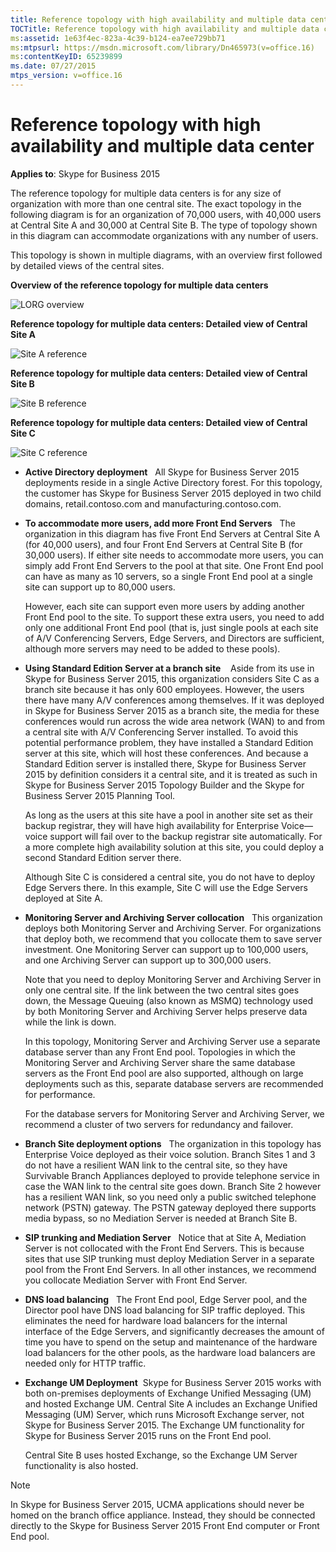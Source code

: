 ```yaml
---
title: Reference topology with high availability and multiple data center
TOCTitle: Reference topology with high availability and multiple data center
ms:assetid: 1e63f4ec-823a-4c39-b124-ea7ee729bb71
ms:mtpsurl: https://msdn.microsoft.com/library/Dn465973(v=office.16)
ms:contentKeyID: 65239899
ms.date: 07/27/2015
mtps_version: v=office.16
---
```


# Reference topology with high availability and multiple data center

**Applies to**: Skype for Business 2015

The reference topology for multiple data centers is for any size of organization with more than one central site. The exact topology in the following diagram is for an organization of 70,000 users, with 40,000 users at Central Site A and 30,000 at Central Site B. The type of topology shown in this diagram can accommodate organizations with any number of users.

This topology is shown in multiple diagrams, with an overview first followed by detailed views of the central sites.

**Overview of the reference topology for multiple data centers**

![LORG overview](images/Dn465973.LORG_overview(Office.16).png "LORG overview")

**Reference topology for multiple data centers: Detailed view of Central Site A**
 
![Site A reference](images/Dn465973.LORG_SiteA_Ref_Topology(Office.16).png "Site A reference")

**Reference topology for multiple data centers: Detailed view of Central Site B**
 
![Site B reference](images/Dn465973.LORG_SiteB_Ref_Topology(Office.16).png "Site B reference")

**Reference topology for multiple data centers: Detailed view of Central Site C**

![Site C reference](images/Dn465973.LORG_SiteC_Ref_Topology(Office.16).png "Site C reference")

- **Active Directory deployment**   All Skype for Business Server 2015 deployments reside in a single Active Directory forest. For this topology, the customer has Skype for Business Server 2015 deployed in two child domains, retail.contoso.com and manufacturing.contoso.com.

- **To accommodate more users, add more Front End Servers**   The organization in this diagram has five Front End Servers at Central Site A (for 40,000 users), and four Front End Servers at Central Site B (for 30,000 users). If either site needs to accommodate more users, you can simply add Front End Servers to the pool at that site. One Front End pool can have as many as 10 servers, so a single Front End pool at a single site can support up to 80,000 users.
    
  However, each site can support even more users by adding another Front End pool to the site. To support these extra users, you need to add only one additional Front End pool (that is, just single pools at each site of A/V Conferencing Servers, Edge Servers, and Directors are sufficient, although more servers may need to be added to these pools).

- **Using Standard Edition Server at a branch site**    Aside from its use in Skype for Business Server 2015, this organization considers Site C as a branch site because it has only 600 employees. However, the users there have many A/V conferences among themselves. If it was deployed in Skype for Business Server 2015 as a branch site, the media for these conferences would run across the wide area network (WAN) to and from a central site with A/V Conferencing Server installed. To avoid this potential performance problem, they have installed a Standard Edition server at this site, which will host these conferences. And because a Standard Edition server is installed there, Skype for Business Server 2015 by definition considers it a central site, and it is treated as such in Skype for Business Server 2015 Topology Builder and the Skype for Business Server 2015 Planning Tool.
    
  As long as the users at this site have a pool in another site set as their backup registrar, they will have high availability for Enterprise Voice—voice support will fail over to the backup registrar site automatically. For a more complete high availability solution at this site, you could deploy a second Standard Edition server there.
    
  Although Site C is considered a central site, you do not have to deploy Edge Servers there. In this example, Site C will use the Edge Servers deployed at Site A.

- **Monitoring Server and Archiving Server collocation**   This organization deploys both Monitoring Server and Archiving Server. For organizations that deploy both, we recommend that you collocate them to save server investment. One Monitoring Server can support up to 100,000 users, and one Archiving Server can support up to 300,000 users.
    
  Note that you need to deploy Monitoring Server and Archiving Server in only one central site. If the link between the two central sites goes down, the Message Queuing (also known as MSMQ) technology used by both Monitoring Server and Archiving Server helps preserve data while the link is down.
    
  In this topology, Monitoring Server and Archiving Server use a separate database server than any Front End pool. Topologies in which the Monitoring Server and Archiving Server share the same database servers as the Front End pool are also supported, although on large deployments such as this, separate database servers are recommended for performance.
    
  For the database servers for Monitoring Server and Archiving Server, we recommend a cluster of two servers for redundancy and failover.

- **Branch Site deployment options**   The organization in this topology has Enterprise Voice deployed as their voice solution. Branch Sites 1 and 3 do not have a resilient WAN link to the central site, so they have Survivable Branch Appliances deployed to provide telephone service in case the WAN link to the central site goes down. Branch Site 2 however has a resilient WAN link, so you need only a public switched telephone network (PSTN) gateway. The PSTN gateway deployed there supports media bypass, so no Mediation Server is needed at Branch Site B.

- **SIP trunking and Mediation Server**   Notice that at Site A, Mediation Server is not collocated with the Front End Servers. This is because sites that use SIP trunking must deploy Mediation Server in a separate pool from the Front End Servers. In all other instances, we recommend you collocate Mediation Server with Front End Server.

- **DNS load balancing**   The Front End pool, Edge Server pool, and the Director pool have DNS load balancing for SIP traffic deployed. This eliminates the need for hardware load balancers for the internal interface of the Edge Servers, and significantly decreases the amount of time you have to spend on the setup and maintenance of the hardware load balancers for the other pools, as the hardware load balancers are needed only for HTTP traffic.

- **Exchange UM Deployment**  Skype for Business Server 2015 works with both on-premises deployments of Exchange Unified Messaging (UM) and hosted Exchange UM. Central Site A includes an Exchange Unified Messaging (UM) Server, which runs Microsoft Exchange server, not Skype for Business Server 2015. The Exchange UM functionality for Skype for Business Server 2015 runs on the Front End pool.
    
  Central Site B uses hosted Exchange, so the Exchange UM Server functionality is also hosted.

> [!NOTE]
> In Skype for Business Server 2015, UCMA applications should never be homed on the branch office appliance. Instead, they should be connected directly to the Skype for Business Server 2015 Front End computer or Front End pool.


